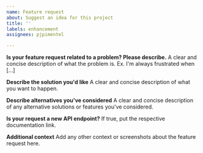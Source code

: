 ```yaml
---
name: Feature request
about: Suggest an idea for this project
title: ''
labels: enhancement
assignees: pjpimentel

---
```


**Is your feature request related to a problem? Please describe.**
A clear and concise description of what the problem is. Ex. I'm always frustrated when [...]

**Describe the solution you'd like**
A clear and concise description of what you want to happen.

**Describe alternatives you've considered**
A clear and concise description of any alternative solutions or features you've considered.

**Is your request a new API endpoint?**
If true, put the respective documentation link.

**Additional context**
Add any other context or screenshots about the feature request here.
